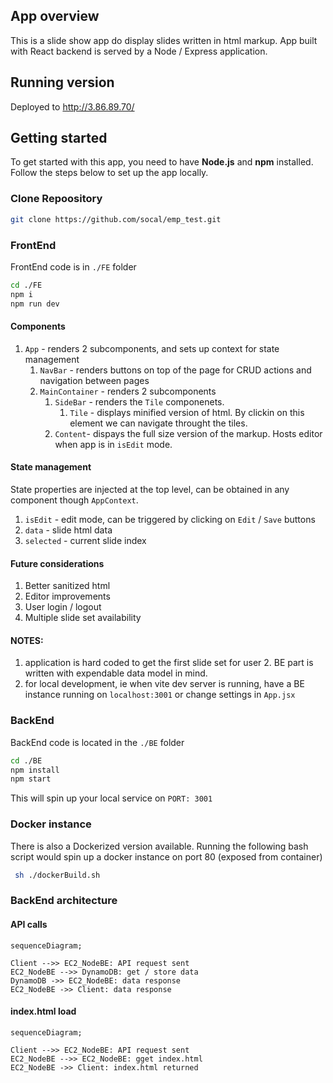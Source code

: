 ## App overview

This is a slide show app do display slides written in html markup. App built with React backend is served by a Node / Express application.

## Running version

Deployed to http://3.86.89.70/

## Getting started

To get started with this app, you need to have **Node.js** and **npm** installed. Follow the steps below to set up the app locally.

### Clone Repoository

```bash
git clone https://github.com/socal/emp_test.git
```

### FrontEnd

FrontEnd code is in `./FE` folder

```bash
cd ./FE
npm i
npm run dev
```

#### Components

1. `App` - renders 2 subcomponents, and sets up context for state management
   1. `NavBar` - renders buttons on top of the page for CRUD actions and navigation between pages
   2. `MainContainer` - renders 2 subcomponents
      1. `SideBar` - renders the `Tile` componenets.
         1. `Tile` - displays minified version of html. By clickin on this element we can navigate throught the tiles.
      2. `Content`- dispays the full size version of the markup. Hosts editor when app is in `isEdit` mode.

#### State management

State properties are injected at the top level, can be obtained in any component though `AppContext`.

1. `isEdit` - edit mode, can be triggered by clicking on `Edit` / `Save` buttons
2. `data` - slide html data
3. `selected` - current slide index

#### Future considerations

1. Better sanitized html
2. Editor improvements
3. User login / logout
4. Multiple slide set availability

#### NOTES:

1. application is hard coded to get the first slide set for user 2. BE part is written with expendable data model in mind.
2. for local development, ie when vite dev server is running, have a BE instance running on `localhost:3001` or change settings in `App.jsx`

### BackEnd

BackEnd code is located in the `./BE` folder

```bash
cd ./BE
npm install
npm start
```

This will spin up your local service on `PORT: 3001`

### Docker instance

There is also a Dockerized version available. Running the following bash script would spin up a docker instance on port 80 (exposed from container)

```bash
 sh ./dockerBuild.sh
```

### BackEnd architecture

#### API calls

```mermaid
sequenceDiagram;

Client -->> EC2_NodeBE: API request sent
EC2_NodeBE -->> DynamoDB: get / store data
DynamoDB ->> EC2_NodeBE: data response
EC2_NodeBE ->> Client: data response

```

#### index.html load

```mermaid
sequenceDiagram;

Client -->> EC2_NodeBE: API request sent
EC2_NodeBE -->> EC2_NodeBE: gget index.html
EC2_NodeBE ->> Client: index.html returned

```

